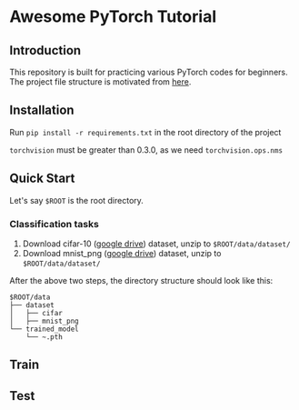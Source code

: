 # Awesome PyTorch Tutorial

## Introduction
This repository is built for practicing various PyTorch codes for beginners. <br/>
The project file structure is motivated from [here](https://github.com/ChrisLee63/person_search). 



## Installation

Run `pip install -r requirements.txt` in the root directory of the project

`torchvision` must be greater than 0.3.0, as we need `torchvision.ops.nms`

## Quick Start

Let's say `$ROOT` is the root directory.


### Classification tasks
1. Download cifar-10 ([google drive](https://drive.google.com/file/d/1wqYEY-NToPUttu6gyKME3-T4UezDEGqk/view?usp=sharing)) dataset, unzip to `$ROOT/data/dataset/`
2. Download mnist_png ([google drive](https://drive.google.com/file/d/1_Fslwy8veujN6ctShFRwi3wKrrF-cRvZ/view?usp=sharing)) dataset, unzip to `$ROOT/data/dataset/`


After the above two steps, the directory structure should look like this:

```
$ROOT/data
├── dataset
│   ├── cifar
│   ├── mnist_png
└── trained_model
    └── ~.pth
```



## Train



## Test
